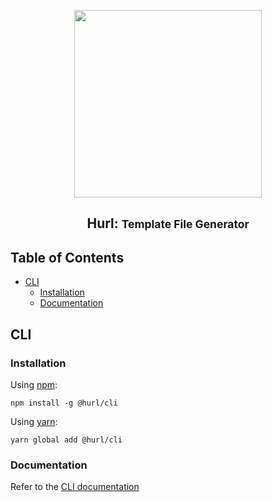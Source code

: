 <p align="center"><img src="https://raw.githubusercontent.com/hurl-org/hurl/main/static/logo-light.png" width="300"><p>

<h2 align="center">Hurl: <small>Template File Generator</small></h2>

## Table of Contents <!-- omit in toc -->

- [CLI](#cli)
  - [Installation](#installation)
  - [Documentation](#documentation)

## CLI

### Installation

Using [npm](https://www.npmjs.com):

```shell
npm install -g @hurl/cli
```

Using [yarn](https://yarnpkg.com/):

```shell
yarn global add @hurl/cli
```

### Documentation

Refer to the [CLI documentation](https://github.com/hurl-org/hurl/tree/main/cli#readme)
